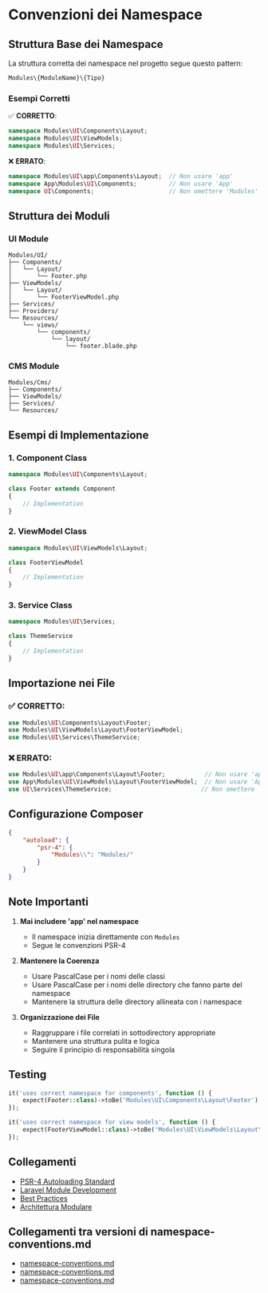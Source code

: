 # Convenzioni dei Namespace

## Struttura Base dei Namespace

La struttura corretta dei namespace nel progetto segue questo pattern:

```php
Modules\{ModuleName}\{Tipo}
```

### Esempi Corretti

✅ **CORRETTO**:
```php
namespace Modules\UI\Components\Layout;
namespace Modules\UI\ViewModels;
namespace Modules\UI\Services;
```

❌ **ERRATO**:
```php
namespace Modules\UI\app\Components\Layout;  // Non usare 'app'
namespace App\Modules\UI\Components;         // Non usare 'App'
namespace UI\Components;                     // Non omettere 'Modules'
```

## Struttura dei Moduli

### UI Module
```
Modules/UI/
├── Components/
│   └── Layout/
│       └── Footer.php
├── ViewModels/
│   └── Layout/
│       └── FooterViewModel.php
├── Services/
├── Providers/
└── Resources/
    └── views/
        └── components/
            └── layout/
                └── footer.blade.php
```

### CMS Module
```
Modules/Cms/
├── Components/
├── ViewModels/
├── Services/
└── Resources/
```

## Esempi di Implementazione

### 1. Component Class
```php
namespace Modules\UI\Components\Layout;

class Footer extends Component
{
    // Implementation
}
```

### 2. ViewModel Class
```php
namespace Modules\UI\ViewModels\Layout;

class FooterViewModel
{
    // Implementation
}
```

### 3. Service Class
```php
namespace Modules\UI\Services;

class ThemeService
{
    // Implementation
}
```

## Importazione nei File

### ✅ CORRETTO:
```php
use Modules\UI\Components\Layout\Footer;
use Modules\UI\ViewModels\Layout\FooterViewModel;
use Modules\UI\Services\ThemeService;
```

### ❌ ERRATO:
```php
use Modules\UI\app\Components\Layout\Footer;           // Non usare 'app'
use App\Modules\UI\ViewModels\Layout\FooterViewModel;  // Non usare 'App'
use UI\Services\ThemeService;                         // Non omettere 'Modules'
```

## Configurazione Composer

```json
{
    "autoload": {
        "psr-4": {
            "Modules\\": "Modules/"
        }
    }
}
```

## Note Importanti

1. **Mai includere 'app' nel namespace**
   - Il namespace inizia direttamente con `Modules`
   - Segue le convenzioni PSR-4

2. **Mantenere la Coerenza**
   - Usare PascalCase per i nomi delle classi
   - Usare PascalCase per i nomi delle directory che fanno parte del namespace
   - Mantenere la struttura delle directory allineata con i namespace

3. **Organizzazione dei File**
   - Raggruppare i file correlati in sottodirectory appropriate
   - Mantenere una struttura pulita e logica
   - Seguire il principio di responsabilità singola

## Testing

```php
it('uses correct namespace for components', function () {
    expect(Footer::class)->toBe('Modules\UI\Components\Layout\Footer');
});

it('uses correct namespace for view models', function () {
    expect(FooterViewModel::class)->toBe('Modules\UI\ViewModels\Layout\FooterViewModel');
});
```

## Collegamenti

- [PSR-4 Autoloading Standard](https://www.php-fig.org/psr/psr-4/)
- [Laravel Module Development](https://laravel.com/project_docs/10.x/packages)
- [Best Practices](/laravel/Modules/Cms/project_docs/best-practices/README.md)
- [Architettura Modulare](/laravel/Modules/Cms/project_docs/architecture.md) 

## Collegamenti tra versioni di namespace-conventions.md
* [namespace-conventions.md](laravel/Modules/Xot/project_docs/namespace-conventions.md)
* [namespace-conventions.md](laravel/Modules/User/project_docs/namespace-conventions.md)
* [namespace-conventions.md](laravel/Modules/Cms/project_docs/best-practices/namespace-conventions.md)


